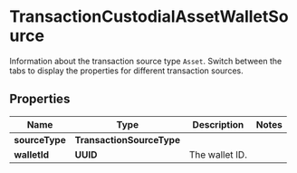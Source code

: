 

# TransactionCustodialAssetWalletSource

Information about the transaction source type `Asset`. Switch between the tabs to display the properties for different transaction sources. 

## Properties

| Name | Type | Description | Notes |
|------------ | ------------- | ------------- | -------------|
|**sourceType** | **TransactionSourceType** |  |  |
|**walletId** | **UUID** | The wallet ID. |  |



